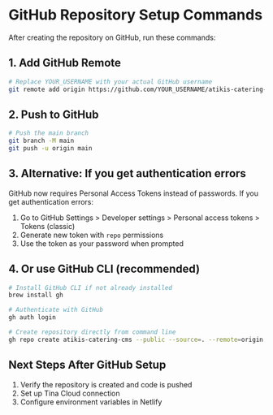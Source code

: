 # GitHub Repository Setup Commands

After creating the repository on GitHub, run these commands:

## 1. Add GitHub Remote
```bash
# Replace YOUR_USERNAME with your actual GitHub username
git remote add origin https://github.com/YOUR_USERNAME/atikis-catering-cms.git
```

## 2. Push to GitHub
```bash
# Push the main branch
git branch -M main
git push -u origin main
```

## 3. Alternative: If you get authentication errors
GitHub now requires Personal Access Tokens instead of passwords. If you get authentication errors:

1. Go to GitHub Settings > Developer settings > Personal access tokens > Tokens (classic)
2. Generate new token with `repo` permissions
3. Use the token as your password when prompted

## 4. Or use GitHub CLI (recommended)
```bash
# Install GitHub CLI if not already installed
brew install gh

# Authenticate with GitHub
gh auth login

# Create repository directly from command line
gh repo create atikis-catering-cms --public --source=. --remote=origin --push
```

## Next Steps After GitHub Setup
1. Verify the repository is created and code is pushed
2. Set up Tina Cloud connection
3. Configure environment variables in Netlify
